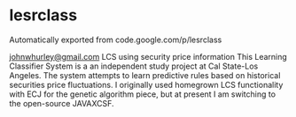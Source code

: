 # lesrclass
Automatically exported from code.google.com/p/lesrclass


johnwhurley@gmail.com   LCS using security price information     This Learning Classifier System is a an independent study project at Cal State-Los Angeles. The system attempts to learn predictive rules based on historical securities price fluctuations. I originally used homegrown LCS functionality with ECJ for the genetic algorithm piece, but at present I am switching to the open-source JAVAXCSF.
